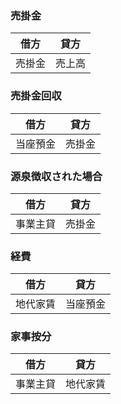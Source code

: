### 売掛金

| 借方 | 貸方 |
----|----
| 売掛金 | 売上高 |

### 売掛金回収

| 借方 | 貸方 |
----|----
| 当座預金 | 売掛金 |

### 源泉徴収された場合

| 借方 | 貸方 |
----|----
| 事業主貸 | 売掛金 |

### 経費

| 借方 | 貸方 |
----|----
| 地代家賃 | 当座預金 |

### 家事按分

| 借方 | 貸方 |
----|----
| 事業主貸 | 地代家賃 |

